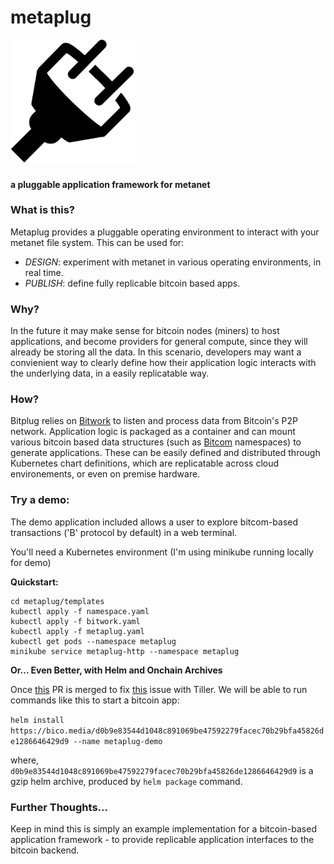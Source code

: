 # metaplug

<img src="./plug.png" alt="plug" width="200"/>

#### a pluggable application framework for metanet


### What is this?

Metaplug provides a pluggable operating environment to interact with your metanet file system. This can be used for:
- *DESIGN*: experiment with metanet in various operating environments, in real time.
- *PUBLISH*: define fully replicable bitcoin based apps.

### Why?
In the future it may make sense for bitcoin nodes (miners) to host applications, and become providers for general compute, since they will already be storing all the data. In this scenario, developers may want a convienient way to clearly define how their application logic interacts with the underlying data, in a easily replicatable way. 

### How?
Bitplug relies on [Bitwork](https://www.bitwork.network/#/) to listen and process data from Bitcoin's P2P network. Application logic is packaged as a container and can mount various bitcoin based data structures (such as [Bitcom](https://bitcom.bitdb.network/#/) namespaces) to generate applications. These can be easily defined and distributed through Kubernetes chart definitions, which are replicatable across cloud environements, or even on premise hardware. 

### Try a demo:

The demo application included allows a user to explore bitcom-based transactions ('B' protocol by default) in a web terminal. 

You'll need a  Kubernetes environment (I'm using minikube running locally for demo)

**Quickstart:**

```
cd metaplug/templates
kubectl apply -f namespace.yaml
kubectl apply -f bitwork.yaml
kubectl apply -f metaplug.yaml
kubectl get pods --namespace metaplug
minikube service metaplug-http --namespace metaplug
```

**Or... Even Better, with Helm and Onchain Archives**

Once [this](https://github.com/helm/monocular/pull/643) PR is merged to fix [this](https://github.com/helm/helm/issues/2916) issue with Tiller. We will be able to run commands like this to start a bitcoin app:

`helm install https://bico.media/d0b9e83544d1048c891069be47592279facec70b29bfa45826de1286646429d9 --name metaplug-demo` 

where, `d0b9e83544d1048c891069be47592279facec70b29bfa45826de1286646429d9` is a gzip helm archive, produced by `helm package` command.

### Further Thoughts...

Keep in mind this is simply an example implementation for a bitcoin-based application framework - to provide replicable application interfaces to the bitcoin backend. 




